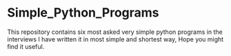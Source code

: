 # Simple_Python_Programs
This repository contains six most asked very simple python programs in the interviews I have written it in most simple and shortest way, Hope you might find it useful.
